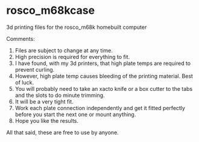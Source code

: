 # rosco_m68kcase
3d printing files for the rosco_m68k homebuilt computer

Comments:
1. Files are subject to change at any time.
2. High precision is required for everything to fit.
3. I have found, with my 3d printers, that high plate temps are required to prevent curling.
4. However, high plate temp causes bleeding of the printing material.  Best of luck.
5. You will probably need to take an xacto knife or a box cutter to the tabs and the slots to do minute trimming.
6. It will be a very tight fit.  
7. Work each plate connection independently and get it fitted perfectly before you start the next one or mount anything.
8. Hope you like the results.

All that said, these are free to use by anyone.
